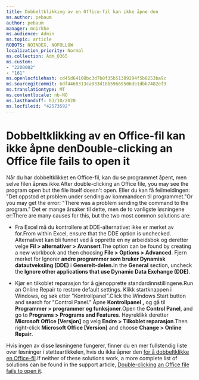 ```yaml
---
title: Dobbeltklikking av en Office-fil kan ikke åpne den
ms.author: pebaum
author: pebaum
manager: mnirkhe
ms.audience: Admin
ms.topic: article
ROBOTS: NOINDEX, NOFOLLOW
localization_priority: Normal
ms.collection: Adm_O365
ms.custom:
- "2200002"
- "161"
ms.openlocfilehash: cd45d64108bc3d7b8f35b51389294f5b8253ba9c
ms.sourcegitcommit: 6df4460313ca033d18b59669506de1dbb7482ef9
ms.translationtype: MT
ms.contentlocale: nb-NO
ms.lasthandoff: 03/10/2020
ms.locfileid: "42573592"
---
```

# <a name="double-clicking-an-office-file-fails-to-open-it"></a><span data-ttu-id="4385f-102">Dobbeltklikking av en Office-fil kan ikke åpne den</span><span class="sxs-lookup"><span data-stu-id="4385f-102">Double-clicking an Office file fails to open it</span></span>

<span data-ttu-id="4385f-103">Når du har dobbeltklikket en Office-fil, kan du se programmet åpent, men selve filen åpnes ikke.</span><span class="sxs-lookup"><span data-stu-id="4385f-103">After double-clicking an Office file, you may see the program open but the file itself doesn't open.</span></span> <span data-ttu-id="4385f-104">Eller du kan få feilmeldingen: "Det oppstod et problem under sending av kommandoen til programmet."</span><span class="sxs-lookup"><span data-stu-id="4385f-104">Or you may get the error: "There was a problem sending the command to the program."</span></span> <span data-ttu-id="4385f-105">Det er mange årsaker til dette, men de to vanligste løsningene er:</span><span class="sxs-lookup"><span data-stu-id="4385f-105">There are many causes for this, but the two most common solutions are:</span></span>

- <span data-ttu-id="4385f-106">Fra Excel må du kontrollere at DDE-alternativet ikke er merket av for.</span><span class="sxs-lookup"><span data-stu-id="4385f-106">From within Excel, ensure that the DDE option is unchecked.</span></span> <span data-ttu-id="4385f-107">Alternativet kan bli funnet ved å opprette en ny arbeidsbok og deretter velge **Fil > alternativer > Avansert**.</span><span class="sxs-lookup"><span data-stu-id="4385f-107">The option can be found by creating a new workbook and then choosing **File > Options > Advanced**.</span></span> <span data-ttu-id="4385f-108">Fjern merket for Ignorer **andre programmer som bruker Dynamisk datautveksling (DDE)** i **Generelt-delen.**</span><span class="sxs-lookup"><span data-stu-id="4385f-108">In the **General** section, uncheck the **Ignore other applications that use Dynamic Data Exchange (DDE)**.</span></span>

- <span data-ttu-id="4385f-109">Kjør en tilkoblet reparasjon for å gjenopprette standardinnstillingene.</span><span class="sxs-lookup"><span data-stu-id="4385f-109">Run an Online Repair to restore default settings.</span></span> <span data-ttu-id="4385f-110">Klikk startknappen i Windows, og søk etter "Kontrollpanel".</span><span class="sxs-lookup"><span data-stu-id="4385f-110">Click the Windows Start button and search for "Control Panel."</span></span> <span data-ttu-id="4385f-111">Åpne **Kontrollpanel ,** og gå til **Programmer > programmer og funksjoner**.</span><span class="sxs-lookup"><span data-stu-id="4385f-111">Open the **Control Panel**, and go to **Programs > Programs and Features**.</span></span> <span data-ttu-id="4385f-112">Høyreklikk deretter **Microsoft Office [Versjon]** og velg **Endre > Tilkoblet reparasjon**.</span><span class="sxs-lookup"><span data-stu-id="4385f-112">Then right-click **Microsoft Office [Version]** and choose **Change > Online Repair**.</span></span>

<span data-ttu-id="4385f-113">Hvis ingen av disse løsningene fungerer, finner du en mer fullstendig liste over løsninger i støtteartikkelen, hvis du ikke åpner den [for å dobbeltklikke en Office-fil](https://support.office.com/article/Double-clicking-an-Office-file-fails-to-open-it-1e9c0ad9-34c8-4440-a42e-d30186b29ed6).</span><span class="sxs-lookup"><span data-stu-id="4385f-113">If neither of these solutions work, a more complete list of solutions can be found in the support article, [Double-clicking an Office file fails to open it](https://support.office.com/article/Double-clicking-an-Office-file-fails-to-open-it-1e9c0ad9-34c8-4440-a42e-d30186b29ed6).</span></span>
